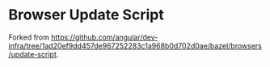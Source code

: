 # Browser Update Script

Forked from
https://github.com/angular/dev-infra/tree/1ad20ef9dd457de967252283c1a968b0d702d0ae/bazel/browsers/update-script.

